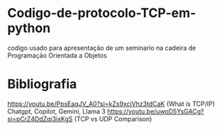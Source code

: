 # Codigo-de-protocolo-TCP-em-python
codigo usado para apresentação de um seminario na cadeira de Programação Orientada a Objetos

# Bibliografia
https://youtu.be/PpsEaqJV_A0?si=kZs9xcjVhz3tdCaK (What is TCP/IP) <br/>
Chatgpt, Copilot, Gemini, Llama 3
https://youtu.be/uwoD5YsGACg?si=pCrZ4DdZqi3ixKgS (TCP vs UDP Comparison)
